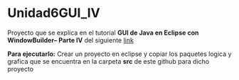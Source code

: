 # Unidad6GUI_IV
Proyecto que se explica en el tutorial **GUI de Java en  Eclipse con WindowBuilder– Parte IV**  del siguiente <A HREF="https://docs.google.com/document/d/1Bp5oXKS1Nbl8qEOqOJ8kFXp9JWXASz1X/edit?usp=sharing&ouid=116068017358223576351&rtpof=true&sd=true"> link </A>

**Para ejecutarlo:** Crear un proyecto en eclipse y copiar los paquetes logica y grafica que se encuentra en la carpeta **src** de este github para dicho proyecto
